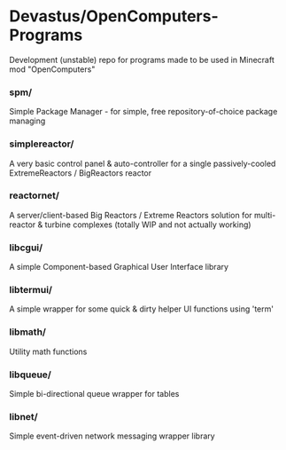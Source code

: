 # Devastus/OpenComputers-Programs
Development (unstable) repo for programs made to be used in Minecraft mod "OpenComputers"

### spm/
Simple Package Manager - for simple, free repository-of-choice package managing

### simplereactor/
A very basic control panel & auto-controller for a single passively-cooled ExtremeReactors / BigReactors reactor

### reactornet/
A server/client-based Big Reactors / Extreme Reactors solution for multi-reactor & turbine complexes (totally WIP and not actually working)

### libcgui/
A simple Component-based Graphical User Interface library

### libtermui/
A simple wrapper for some quick & dirty helper UI functions using 'term'

### libmath/
Utility math functions

### libqueue/
Simple bi-directional queue wrapper for tables

### libnet/
Simple event-driven network messaging wrapper library
